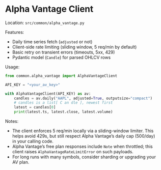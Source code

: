 # Alpha Vantage Client

Location: `src/common/alpha_vantage.py`

Features:

- Daily time series fetch (`adjusted` or not)
- Client-side rate limiting (sliding window, 5 req/min by default)
- Basic retry on transient errors (timeouts, 5xx, 429)
- Pydantic model (`Candle`) for parsed OHLCV rows

Usage:

```python
from common.alpha_vantage import AlphaVantageClient

API_KEY = "<your_av_key>"

with AlphaVantageClient(API_KEY) as av:
    candles = av.daily("AAPL", adjusted=True, outputsize="compact")
    # candles is a list[ C an dle ], newest first
    latest = candles[0]
    print(latest.ts, latest.close, latest.volume)
```

Notes:

- The client enforces 5 req/min locally via a sliding-window limiter. This helps
  avoid 429s, but still respect Alpha Vantage’s daily cap (500/day) in your calling code.
- Alpha Vantage’s free plan responses include `Note` when throttled; this client
  raises `AlphaVantageRateLimitError` on such payloads.
- For long runs with many symbols, consider sharding or upgrading your AV plan.
